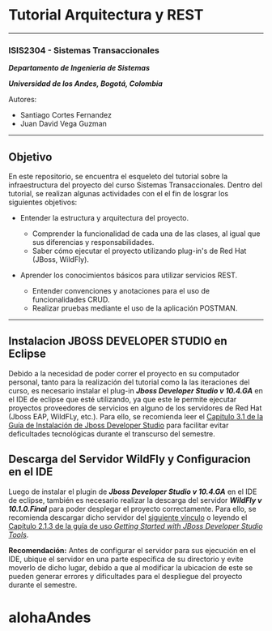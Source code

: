# Tutorial Arquitectura y REST #
----
### ISIS2304 - Sistemas Transaccionales ###

***Departamento de Ingenieria de Sistemas***

***Universidad de los Andes, Bogotá, Colombia***

Autores:
* Santiago Cortes Fernandez
* Juan David Vega Guzman

----
## Objetivo ##

En este repositorio, se encuentra el esqueleto del tutorial sobre la infraestructura del proyecto del curso Sistemas Transaccionales. Dentro del tutorial, se realizan algunas actividades con el el fin de losgrar los siguientes objetivos:

* Entender la estructura y arquitectura del proyecto.
  * Comprender la funcionalidad de cada una de las clases, al igual que sus diferencias y responsabilidades.
  * Saber cómo ejecutar el proyecto utilizando plug-in's de Red Hat (JBoss, WildFly).
  
* Aprender los conocimientos básicos para utilizar servicios REST.
  * Entender convenciones y anotaciones para el uso de funcionalidades CRUD.
  * Realizar pruebas mediante el uso de la aplicación POSTMAN.

----
## Instalacion JBOSS DEVELOPER STUDIO en Eclipse ##

Debido a la necesidad de poder correr el proyecto en su computador personal, tanto para la realización del tutorial como la las iteraciones del curso, es necesario instalar el plug-in ***Jboss Developer Studio v 10.4.GA*** en el IDE de eclipse que esté utilizando, ya que este le permite ejecutar proyectos proveedores de servicios en alguno de los servidores de Red Hat (Jboss EAP, WildFLy, etc.). Para ello, se recomienda leer el [Capitulo 3.1 de la Guía de Instalación de Jboss Developer Studio](https://access.redhat.com/documentation/en-us/red_hat_jboss_developer_studio/10.4/html/installation_guide/in_eclipse#eclipse_online) para facilitar evitar deficultades tecnológicas durante el transcurso del semestre.

## Descarga del Servidor WildFly y Configuracion en el IDE ##
Luego de instalar el plugin de ***Jboss Developer Studio v 10.4.GA*** en el IDE de eclipse, también es necesario realizar la descarga del servidor ***WildFly v 10.1.0.Final*** para poder desplegar el proyecto correctamente. Para ello, se recomienda descargar dicho servidor del [siguiente vínculo](http://download.jboss.org/wildfly/10.1.0.Final/wildfly-10.1.0.Final.zip) o leyendo el [Capítulo 2.1.3 de la guía de uso *Getting Started with JBoss Developer Studio Tools*](https://access.redhat.com/documentation/en-us/red_hat_jboss_developer_studio/10.4/html/getting_started_with_jboss_developer_studio_tools/developing_first_applications_with_jboss_developer_studio_tools#FromWithinJBDS).

**Recomendación:** Antes de configurar el servidor para sus ejecución en el IDE, ubique el servidor en una parte específica de su directorio y evite moverlo de dicho lugar, debido a que al modificar la ubicacion de este se pueden generar errores y dificultades para el despliegue del proyecto durante el semestre.
# alohaAndes
